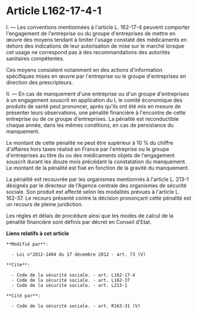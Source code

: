 # Article L162-17-4-1

I. ― Les conventions mentionnées à l'article L. 162-17-4 peuvent comporter l'engagement de l'entreprise ou du groupe
d'entreprises de mettre en œuvre des moyens tendant à limiter l'usage constaté des médicaments en dehors des indications de
leur autorisation de mise sur le marché lorsque cet usage ne correspond pas à des recommandations des autorités sanitaires
compétentes. 

Ces moyens consistent notamment en des actions d'information spécifiques mises en œuvre par l'entreprise ou le groupe
d'entreprises en direction des prescripteurs. 

II. ― En cas de manquement d'une entreprise ou d'un groupe d'entreprises à un engagement souscrit en application du I, le
comité économique des produits de santé peut prononcer, après qu'ils ont été mis en mesure de présenter leurs observations,
une pénalité financière à l'encontre de cette entreprise ou de ce groupe d'entreprises. La pénalité est reconductible chaque
année, dans les mêmes conditions, en cas de persistance du manquement. 

Le montant de cette pénalité ne peut être supérieur à 10 % du chiffre d'affaires hors taxes réalisé en France par
l'entreprise ou le groupe d'entreprises au titre du ou des médicaments objets de l'engagement souscrit durant les douze mois
précédant la constatation du manquement. Le montant de la pénalité est fixé en fonction de la gravité du manquement. 

La pénalité est recouvrée par les organismes mentionnés à l'article L. 213-1 désignés par le directeur de l'Agence centrale
des organismes de sécurité sociale. Son produit est affecté selon les modalités prévues à l'article L. 162-37. Le recours
présenté contre la décision prononçant cette pénalité est un recours de pleine juridiction. 

Les règles et délais de procédure ainsi que les modes de calcul de la pénalité financière sont définis par décret en Conseil
d'Etat.

**Liens relatifs à cet article**

	**Modifié par**:

	  - Loi n°2012-1404 du 17 décembre 2012 - art. 73 (V)

	**Cite**:

	  - Code de la sécurité sociale. - art. L162-17-4
	  - Code de la sécurité sociale. - art. L162-37
	  - Code de la sécurité sociale. - art. L213-1

	**Cité par**:

	  - Code de la sécurité sociale. - art. R163-31 (V)
